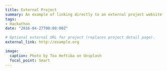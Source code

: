 ```yaml
---
title: External Project
summary: An example of linking directly to an external project website using `external_link`.
tags:
- Hackathon
date: "2016-04-27T00:00:00Z"

# Optional external URL for project (replaces project detail page).
external_link: http://example.org

image:
  caption: Photo by Toa Heftiba on Unsplash
  focal_point: Smart
---
```

